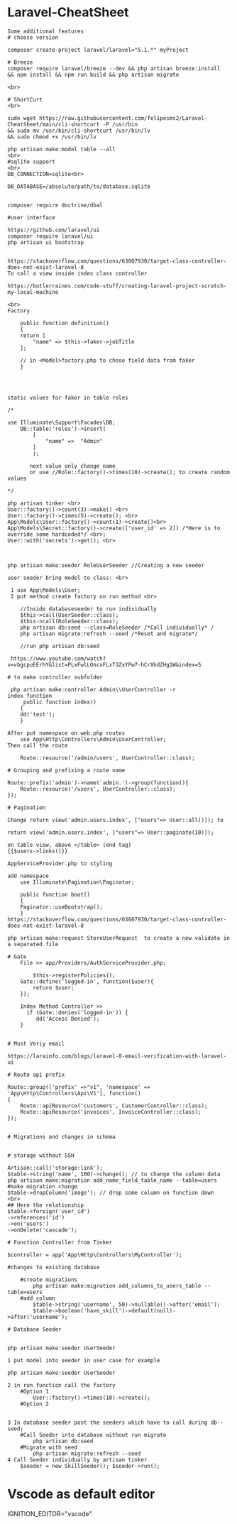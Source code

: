 # Laravel-CheatSheet
	Some additional features
	# choose version

	composer create-project laravel/laravel="5.1.*" myProject

	# Breeze
	composer require laravel/breeze --dev && php artisan breeze:install  && npm install && npm run build && php artisan migrate

	<br>

	# ShortCurt
	<br>

	sudo wget https://raw.githubusercontent.com/felipesms2/Laravel-CheatSheet/main/cli-shortcurt -P /usr/bin 
	&& sudo mv /usr/bin/cli-shortcurt /usr/bin/lv
	&& sudo chmod +x /usr/bin/lv

	php artisan make:model table --all
	<br>
	#sqlite support
	<br>
	DB_CONNECTION=sqlite<br>

	DB_DATABASE=/absolute/path/to/database.sqlite


	composer require doctrine/dbal

	#user interface

	https://github.com/laravel/ui
	composer require laravel/ui
	php artisan ui bootstrap


	https://stackoverflow.com/questions/63807930/target-class-controller-does-not-exist-laravel-8
	To call a view inside index class controller

	https://butlerraines.com/code-stuff/creating-laravel-project-scratch-my-local-machine

	<br>
	Factory

	    public function definition()
	    {
		return [
		    "name" => $this->faker->jobTitle
		];
		
		// in <Model>factory.php to chose field data from faker
	    }
	    
	    


	static values for faker in table roles 

	/*

	use Illuminate\Support\Facades\DB;
		DB::table('roles')->insert(
		    [
		        "name" =>  "Admin"
		    ]
		    );
		   
		   next value only change name
		   or use //Role::factory()->times(10)->create(); to create random values

	*/

	php artisan tinker <br>
	User::factory()->count(3)->make() <br>
	User::factory()->times(5)->create(); <br>
	App\Models\User::factory()->count(1)->create()<br>
	App\Models\Secret::factory()->create(['user_id' => 2]) /*Here is to override some hardcoded*/ <br>;
	User::with('secrets')->get(); <br>



	php artisan make:seeder RoleUserSeeder //Creating a new seeder

	user seeder bring model to class: <br>

	 1 use App\Models\User;
	 2 put method create factory on run method <br>
	 
		//Inside databaseseeder to run individually
		$this->call(UserSeeder::class);
		$this->call(RoleSeeder::class);
		php artisan db:seed --class=RoleSeeder /*Call individually* / 
		php artisan migrate:refresh --seed /*Reset and migrate*/
	   
		//run php artisan db:seed
		
	 https://www.youtube.com/watch?v=vbgcpuEErhY&list=PLxFwlLOncxFLxT3ZxYPw7-hCrXhdZHg1W&index=5

	# to make controller subfolder 

	 php artisan make:controller Admin\\UserController -r
	index function
	     public function index()
	    {
		dd('test');
	    }

	After put namespace on web.php routes 
	    use App\Http\Controllers\Admin\UserController;
	Then call the route

	    Route::resource('/admin/users', UserController::class); 

	# Grouping and prefixing a route name

	Route::prefix('admin')->name('admin.')->group(function(){
	    Route::resource('/users', UserController::class);
	});

	# Pagination 

	Change return view('admin.users.index', ["users"=> User::all()]); to 

	return view('admin.users.index', ["users"=> User::paginate(10)]);

	on table view, above </table> (end tag)
	{{$users->links()}}

	AppServiceProvider.php to styling

	add namespace 
	    use Illuminate\Pagination\Paginator;

	    public function boot()
	    {
		Paginator::useBootstrap();
	    }
	https://stackoverflow.com/questions/63807930/target-class-controller-does-not-exist-laravel-8

	php artisan make:request StoreUserRequest  to create a new validate in a separated file

	# Gate
		File >> app/Providers/AuthServiceProvider.php;

		    $this->registerPolicies();  
		Gate::define('logged-in', function($user){
		    return $user;
		});

		Index Method Controller >> 
		  if (Gate::denies('logged-in')) {
		     dd('Access Denied');
		}


	# Must Veriy email

	https://larainfo.com/blogs/laravel-8-email-verification-with-laravel-ui

	# Route api prefix

	Route::group(['prefix' =>"v1", 'namespace' => 'App\Http\Controllers\Api\V1'], function()
	{
	    Route::apiResource('customers', CustomerController::class);
	    Route::apiResource('invoices', InvoiceController::class);
	});


	# Migrations and changes in schema


	# storage without SSH

	Artisan::call('storage:link');
	$table->string('name', 100)->change(); // to change the column data 
	php artisan make:migration add_name_field_table_name --table=users  #make migration change
	$table->dropColumn('image'); // drop some column on function down
	<br>
	## Here the relationship
	$table->foreign('user_id')
	->references('id')
	->on('users')
	->onDelete('cascade');

	# Function Controller from Tinker

	$controller = app('App\Http\Controllers\MyController');

	#changes to existing database

		#create migrations
			php artisan make:migration add_columns_to_users_table --table=users
		#add column
			$table->string('username', 50)->nullable()->after('email');
			$table->boolean('have_skill')->default(null)->after('username');

	# Database Seeder


	php artisan make:seeder UserSeeder

	1 put model into seeder in user case for example

	php artisan make:seeder UserSeeder

	2 in run function call the factory
		#Option 1
			User::factory()->times(10)->create();		
		#Option 2
		

	3 In database seeder post the seeders which have to call during db--seed;
		#Call Seeder into database without run migrate
			php artisan db:seed
		#Migrate with seed	
			php artisan migrate:refresh --seed
	4 Call Seeder individually by artisan tinker
		$seeder = new SkillSeeder(); $seeder->run();

  # Vscode as default editor

  IGNITION_EDITOR="vscode"


















		
